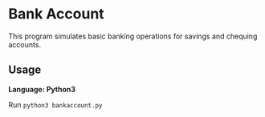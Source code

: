# Bank Account

This program simulates basic banking operations for savings and chequing accounts.

## Usage

**Language: Python3**

Run `python3 bankaccount.py`
